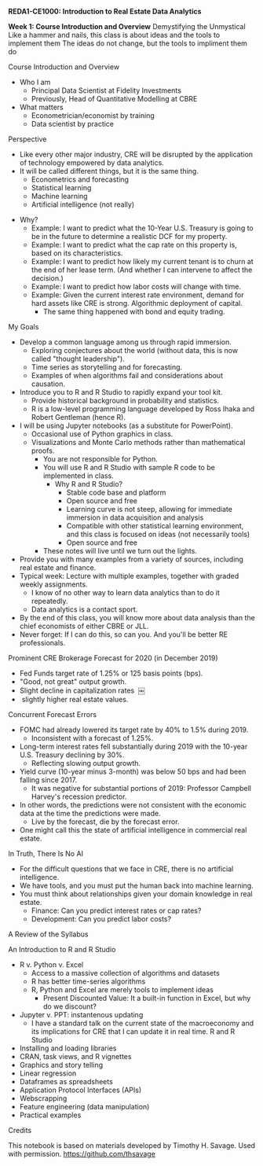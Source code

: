 **REDA1-CE1000: Introduction to Real Estate Data Analytics**

**Week 1: Course Introduction and Overview**
Demystifying the Unmystical
Like a hammer and nails, this class is about ideas and the tools to implement them
The ideas do not change, but the tools to impliment them do

Course Introduction and Overview
* Who I am
    * Principal Data Scientist at Fidelity Investments
    * Previously, Head of Quantitative Modelling at CBRE
* What matters
    * Econometrician/economist by training
    * Data scientist by practice

Perspective
   -  Like every other major industry, CRE will be disrupted by the application of technology empowered by data analytics.
   - It will be called different things, but it is the same thing.
      -  Econometrics and forecasting
      -  Statistical learning
      -  Machine learning
      -  Artificial intelligence (not really)
    
* Why?
    * Example: I want to predict what the 10-Year U.S. Treasury is going to be in the future to determine a realistic DCF for my property.
    * Example: I want to predict what the cap rate on this property is, based on its characteristics.
    * Example: I want to predict how likely my current tenant is to churn at the end of her lease term. (And whether I can intervene to affect the decision.)
    * Example: I want to predict how labor costs will change with time.
    * Example: Given the current interest rate environment, demand for hard assets like CRE is strong. Algorithmic deployment of capital.
        * The same thing happened with bond and equity trading.


My Goals
* Develop a common language among us through rapid immersion.
    * Exploring conjectures about the world (without data, this is now called "thought leadership").
    * Time series as storytelling and for forecasting.
    * Examples of when algorithms fail and considerations about causation.
* Introduce you to R and R Studio to rapidly expand your tool kit.
    * Provide historical background in probability and statistics.
    * R is a low-level programming language developed by Ross Ihaka and Robert Gentleman (hence R).
* I will be using Jupyter notebooks (as a substitute for PowerPoint).
    * Occasional use of Python graphics in class.
    * Visualizations and Monte Carlo methods rather than mathematical proofs.
        * You are not responsible for Python.
        * You will use R and R Studio with sample R code to be implemented in class.
            * Why R and R Studio?
                * Stable code base and platform
                * Open source and free
                * Learning curve is not steep, allowing for immediate immersion in data acquisition and analysis
                * Compatible with other statistical learning environment, and this class is focused on ideas (not necessarily tools)
                * Open source and free
        * These notes will live until we turn out the lights.
* Provide you with many examples from a variety of sources, including real estate and finance.
* Typical week: Lecture with multiple examples, together with graded weekly assignments.
    * I know of no other way to learn data analytics than to do it repeatedly.
    * Data analytics is a contact sport.
* By the end of this class, you will know more about data analysis than the chief economists of either CBRE or JLL.
* Never forget: If I can do this, so can you. And you'll be better RE professionals.


Prominent CRE Brokerage Forecast for 2020 (in December 2019)
* Fed Funds target rate of 1.25% or 125 basis points (bps).
* "Good, not great" output growth.
* Slight decline in capitalization rates 
￼
*  slightly higher real estate values.

Concurrent Forecast Errors
* FOMC had already lowered its target rate by 40% to 1.5% during 2019.
    * Inconsistent with a forecast of 1.25%.
* Long-term interest rates fell substantially during 2019 with the 10-year U.S. Treasury declining by 30%.
    * Reflecting slowing output growth.
* Yield curve (10-year minus 3-month) was below 50 bps and had been falling since 2017.
    * It was negative for substantial portions of 2019: Professor Campbell Harvey's recession predictor.
* In other words, the predictions were not consistent with the economic data at the time the predictions were made.
    * Live by the forecast, die by the forecast error.
* One might call this the state of artificial intelligence in commercial real estate.

In Truth, There Is No AI
* For the difficult questions that we face in CRE, there is no artificial intelligence.
* We have tools, and you must put the human back into machine learning.
* You must think about relationships given your domain knowledge in real estate.
    * Finance: Can you predict interest rates or cap rates?
    * Development: Can you predict labor costs?

A Review of the Syllabus

An Introduction to R and R Studio
* R v. Python v. Excel
    * Access to a massive collection of algorithms and datasets
    * R has better time-series algorithms
    * R, Python and Excel are merely tools to implement ideas
        * Present Discounted Value: It a built-in function in Excel, but why do we discount?
* Jupyter v. PPT: instantenous updating
    * I have a standard talk on the current state of the macroeconomy and its implications for CRE that I can update it in real time.
R and R Studio
* Installing and loading libraries
* CRAN, task views, and R vignettes
* Graphics and story telling
* Linear regression
* Dataframes as spreadsheets
* Application Protocol Interfaces (APIs)
* Webscrapping
* Feature engineering (data manipulation)
* Practical examples

Credits

This notebook is based on materials developed by Timothy H. Savage. Used with permission.
https://github.com/thsavage
